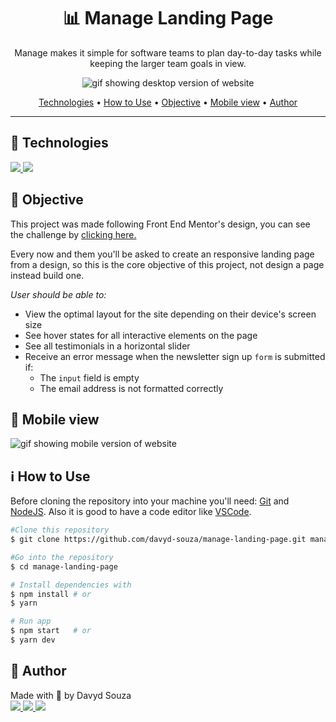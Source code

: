 <h1 align="center">📊 Manage Landing Page</h1>
<p align="center">
  Manage makes it simple for software teams to plan day-to-day tasks while keeping the larger team goals in view.
</p>
<p align="center">
  <img src="https://media.giphy.com/media/B9bS3mQ86b4nIDW6Mq/giphy.gif" alt="gif showing desktop version of website"/>
</p>
<p align="center">
  <a href="#tech">Technologies</a> •
  <a href="#use">How to Use</a> •
  <a href="#objective">Objective</a> •
  <a href="#mobile">Mobile view</a> •
  <a href="#author">Author</a>
</p>

---


<h2 id="tech">🚀 Technologies </h2>

<a href="https://developer.mozilla.org/en-US/docs/Web/HTML" target="_blank">
  <img src="https://img.shields.io/badge/HTML5-E34F26?style=for-the-badge&logo=html5&logoColor=white"/>
</a>
<a href="https://developer.mozilla.org/en-US/docs/Web/CSS" target="_blank">
  <img src="https://img.shields.io/badge/CSS3-1572B6?style=for-the-badge&logo=css3&logoColor=white"/>
</a>



<h2 id="objective">🎯 Objective </h2>

<p>This project was made following Front End Mentor's design, you can see the challenge by <a href="https://www.frontendmentor.io/challenges/manage-landing-page-SLXqC6P5">clicking here.</a></p>
<p>Every now and them you'll be asked to create an responsive landing page from a design, so this is the core objective of this project, not design a page instead build one.</p>

<em>User should be able to:</em>
<ul>
	<li>View the optimal layout for the site depending on their device's screen size</li>
	<li>See hover states for all interactive elements on the page</li>
	<li>See all testimonials in a horizontal slider</li>
	<li>Receive an error message when the newsletter sign up <code>form</code> is submitted if:
		<ul>
			<li>The <code>input</code> field is empty</li>
			<li>The email address is not formatted correctly</li>
		</ul>
	</li>
</ul>



<h2 id="mobile">📱 Mobile view</h2>
<p align="left">
  <img src="https://media.giphy.com/media/TAynejacKGYbiTSt3q/giphy.gif" alt="gif showing mobile version of website">
</p>



<h2 id="use">ℹ️ How to Use </h2>

Before cloning the repository into your machine you'll need: [Git](https://git-scm.com) and [NodeJS](https://nodejs.org/en/). Also it is good to have a code editor like [VSCode](https://code.visualstudio.com/).
```bash
#Clone this repository
$ git clone https://github.com/davyd-souza/manage-landing-page.git manage-landing-page

#Go into the repository
$ cd manage-landing-page

# Install dependencies with 
$ npm install # or
$ yarn

# Run app
$ npm start   # or
$ yarn dev
```



<h2 id="author">👤 Author </h2>

<p>
  Made with 💛 by Davyd Souza </br>
  <a href="https://www.linkedin.com/in/davyd-souza/" target="_blank" alt="LinnkedIn badge">
    <img src="https://img.shields.io/badge/LinkedIn-0077B5?style=for-the-badge&logo=linkedin&logoColor=white"/>
  </a>
  <a href="mailto:davyd.eduardo.souza@hotmail.com" target="_blank" alt="Outlook badge">
    <img src="https://img.shields.io/badge/Microsoft_Outlook-0078D4?style=for-the-badge&logo=microsoft-outlook&logoColor=white"/>
  </a>
  <a href="https://www.instagram.com/odeisouza/" target="_blank" alt="Instagram badge">
    <img src="https://img.shields.io/badge/Instagram-E4405F?style=for-the-badge&logo=instagram&logoColor=white"/>
  </a>
</p>